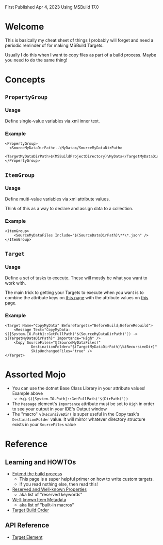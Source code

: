 First Published
Apr 4, 2023
Using MSBuild 17.0

# Welcome

This is basically my cheat sheet of things I probably will forget and need a periodic reminder of for making MSBuild Targets.

Usually I do this when I want to copy files as part of a build process. Maybe you need to do the same thing!

# Concepts

## `PropertyGroup`

### Usage

Define single-value variables via xml inner text.

### Example

```
<PropertyGroup>
  <SourceMyDataDirPath>..\MyData</SourceMyDataDirPath>
  <TargetMyDataDirPath>$(MSBuildProjectDirectory)\MyData</TargetMyDataDirPath>
</PropertyGroup>
```

## `ItemGroup`

### Usage

Define multi-value variables via xml attribute values.

Think of this as a way to declare and assign data to a collection.

### Example

```
<ItemGroup>
    <SourceMyDataFiles Include="$(SourceDataDirPath)\**\*.json" />
</ItemGroup>
```

## `Target`

### Usage

Define a set of tasks to execute. These will mostly be what you want to work with.

The main trick to getting your Targets to execute when you want is to combine the attribute keys on [this page](https://learn.microsoft.com/en-us/visualstudio/msbuild/target-build-order) with the attribute values on [this page](https://learn.microsoft.com/en-us/visualstudio/msbuild/how-to-extend-the-visual-studio-build-process).

### Example

```
<Target Name="CopyMyData" BeforeTargets="BeforeBuild;BeforeRebuild">
    <Message Text="CopyMyData: $([System.IO.Path]::GetFullPath('$(SourceMyDataDirPath)')) -> $(TargetMyDataDirPath)" Importance="High" />
    <Copy SourceFiles="@(SourceMyDataFiles)"
            DestinationFolder="$(TargetMyDataDirPath)\%(RecursiveDir)"
            SkipUnchangedFiles="true" />
</Target>
```

# Assorted Mojo

* You can use the dotnet Base Class Library in your attribute values! Example above
  * e.g. `$([System.IO.Path]::GetFullPath('$(DirPath)'))`
* The `Message` element's `Importance` attribute must be set to `High` in order to see your output in your IDE's Output window
* The "macro" `%(RecursiveDir)` is super useful in the Copy task's `DestinationFolder` value. It will mirror whatever directory structure exists in your `SourceFiles` value


# Reference

## Learning and HOWTOs

* [Extend the build process](https://learn.microsoft.com/en-us/visualstudio/msbuild/how-to-extend-the-visual-studio-build-process)
  * This page is a super helpful primer on how to write custom targets.
  * If you read nothing else, then read this!
* [Reserved and Well-known Properties](https://learn.microsoft.com/en-us/visualstudio/msbuild/msbuild-reserved-and-well-known-properties)
  * aka list of "reserved keywords"
* [Well-known Item Metadata](https://learn.microsoft.com/en-us/visualstudio/msbuild/msbuild-well-known-item-metadata)
  * aka list of "built-in macros"
* [Target Build Order](https://learn.microsoft.com/en-us/visualstudio/msbuild/target-build-order)

## API Reference

* [Target Element](https://learn.microsoft.com/en-us/visualstudio/msbuild/target-element-msbuild)
